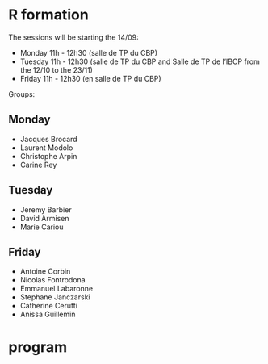 # R formation

The sessions will be starting the 14/09:

- Monday 11h - 12h30 (salle de TP du CBP)
- Tuesday 11h - 12h30  (salle de TP du CBP and Salle de TP de l’IBCP from the 12/10 to the 23/11)
- Friday 11h - 12h30 (en salle de TP du CBP)

Groups:
## Monday
- Jacques Brocard
- Laurent Modolo
- Christophe Arpin
- Carine Rey

## Tuesday
- Jeremy Barbier
- David Armisen
- Marie Cariou


## Friday
- Antoine Corbin
- Nicolas Fontrodona
- Emmanuel Labaronne
- Stephane Janczarski
- Catherine Cerutti
- Anissa Guillemin

# program
